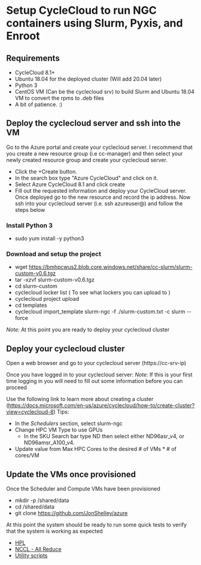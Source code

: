 # Setup CycleCloud to run NGC containers using Slurm, Pyxis, and Enroot

## Requirements
* CycleCloud 8.1+
* Ubuntu 18.04 for the deployed cluster (Will add 20.04 later)
* Python 3
* CentOS VM (Can be the cyclecloud srv) to build Slurm and Ubuntu 18.04 VM to convert the rpms to .deb files
* A bit of patience. :)

## Deploy the cyclecloud server and ssh into the VM
Go to the Azure portal and create your cyclecloud server. I recommend that you create a new resource group (i.e cc-manager) and then select your newly created resource group and create your cyclecloud server.
- Click the +Create button.
 - In the search box type "Azure CycleCloud" and click on it.
 - Select Azure CycleCloud 8.1 and click create
  - Fill out the requested information and deploy your CycleCloud server. 
Once deployed go to the new resource and record the ip address. Now ssh into your cyclecloud server (i.e. ssh azureuser@<cc-srv-ip>) and follow the steps below

### Install Python 3
- sudo yum install -y python3

### Download and setup the project
- wget https://bmhpcwus2.blob.core.windows.net/share/cc-slurm/slurm-custom-v0.6.tgz
- tar -xzvf slurm-custom-v0.6.tgz
- cd slurm-custom
- cyclecloud locker list ( To see what lockers you can upload to )
- cyclecloud project upload <your-cyclecloud-locker>
- cd templates
- cyclecloud import_template slurm-ngc -f ./slurm-custom.txt -c slurm --force
 

_Note:_ At this point you are ready to deploy your cyclecloud cluster

## Deploy your cyclecloud cluster
Open a web browser and go to your cyclecloud server (https://cc-srv-ip)

Once you have logged in to your cyclecloud server:
_Note:_ If this is your first time logging in you will need to fill out some information before you can proceed

Use the following link to learn more about creating a cluster (https://docs.microsoft.com/en-us/azure/cyclecloud/how-to/create-cluster?view=cyclecloud-8) 
 Tips: 
 - In the _Schedulers_ section, select slurm-ngc
 - Change HPC VM Type to use GPUs
   - In the SKU Search bar type ND then select either ND96asr\_v4, or ND96amsr_A100_v4.
  - Update value from Max HPC Cores to the desired # of VMs * # of cores/VM

 ## Update the VMs once provisioned
 Once the Scheduler and Compute VMs have been provisioned
 - mkdir -p /shared/data
 - cd /shared/data
 - git clone https://github.com/JonShelley/azure
 
At this point the system should be ready to run some quick tests to verify that the system is working as expected
 - [HPL](https://github.com/JonShelley/azure/tree/master/benchmarking/NDv4/cc-slurm-ngc/hpl)
 - [NCCL - All Reduce](https://github.com/JonShelley/azure/tree/master/benchmarking/NDv4/cc-slurm-ngc/nccl)
 - [Utility scripts](https://github.com/JonShelley/azure/tree/master/benchmarking/NDv4/cc-slurm-ngc/util_scripts)

